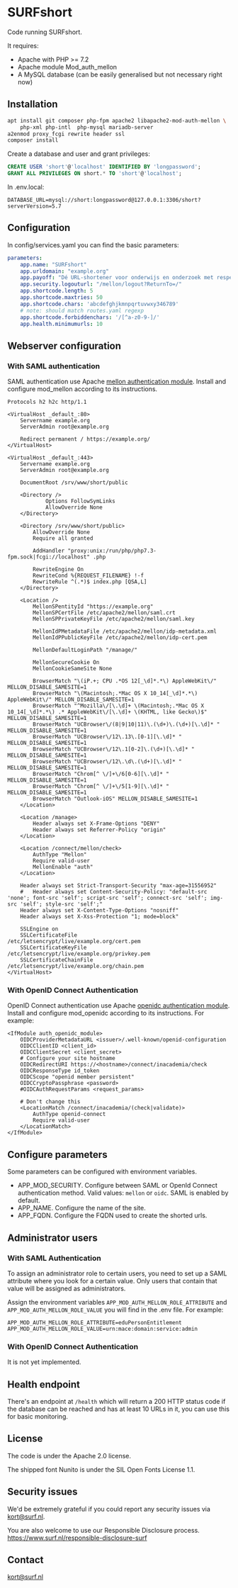 # SURFshort

Code running SURFshort.

It requires:
- Apache with PHP >= 7.2
- Apache module Mod_auth_mellon
- A MySQL database (can be easily generalised but not necessary right now)

## Installation

```bash
apt install git composer php-fpm apache2 libapache2-mod-auth-mellon \
    php-xml php-intl  php-mysql mariadb-server
a2enmod proxy_fcgi rewrite header ssl
composer install
```

Create a database and user and grant privileges:

```sql
CREATE USER 'short'@'localhost' IDENTIFIED BY 'longpassword';
GRANT ALL PRIVILEGES ON short.* TO 'short'@'localhost';
```

In .env.local:
```
DATABASE_URL=mysql://short:longpassword@127.0.0.1:3306/short?serverVersion=5.7
```

## Configuration

In config/services.yaml you can find the basic parameters:

```yaml
parameters:
    app.name: "SURFshort"
    app.urldomain: "example.org"
    app.payoff: "Dé URL-shortener voor onderwijs en onderzoek met respect voor privacy."
    app.security.logouturl: "/mellon/logout?ReturnTo=/"
    app.shortcode.length: 5
    app.shortcode.maxtries: 50
    app.shortcode.chars: 'abcdefghjkmnpqrtuvwxy346789'
    # note: should match routes.yaml regexp
    app.shortcode.forbiddenchars: '/[^a-z0-9-]/'
    app.health.minimumurls: 10
```

## Webserver configuration

### With SAML authentication

SAML authentication use Apache [mellon authentication module](https://github.com/latchset/mod_auth_mellon).
Install and configure mod_mellon according to its instructions.

```apacheconfig
Protocols h2 h2c http/1.1

<VirtualHost _default_:80>
    Servername example.org
    ServerAdmin root@example.org

    Redirect permanent / https://example.org/
</VirtualHost>

<VirtualHost _default_:443>
    Servername example.org
    ServerAdmin root@example.org

    DocumentRoot /srv/www/short/public

    <Directory />
            Options FollowSymLinks
            AllowOverride None
    </Directory>

    <Directory /srv/www/short/public>
        AllowOverride None
        Require all granted

        AddHandler "proxy:unix:/run/php/php7.3-fpm.sock|fcgi://localhost" .php

        RewriteEngine On
        RewriteCond %{REQUEST_FILENAME} !-f
        RewriteRule ^(.*)$ index.php [QSA,L]
    </Directory>

    <Location />
        MellonSPentityId "https://example.org"
        MellonSPCertFile /etc/apache2/mellon/saml.crt
        MellonSPPrivateKeyFile /etc/apache2/mellon/saml.key

        MellonIdPMetadataFile /etc/apache2/mellon/idp-metadata.xml
        MellonIdPPublicKeyFile /etc/apache2/mellon/idp-cert.pem

        MellonDefaultLoginPath "/manage/"

        MellonSecureCookie On
        MellonCookieSameSite None

        BrowserMatch "\(iP.+; CPU .*OS 12[_\d]*.*\) AppleWebKit\/" MELLON_DISABLE_SAMESITE=1
        BrowserMatch "\(Macintosh;.*Mac OS X 10_14[_\d]*.*\) AppleWebKit\/" MELLON_DISABLE_SAMESITE=1
        BrowserMatch "^Mozilla\/[\.\d]+ \(Macintosh;.*Mac OS X 10_14[_\d]*.*\) .* AppleWebKit\/[\.\d]+ \(KHTML, like Gecko\)$" MELLON_DISABLE_SAMESITE=1
        BrowserMatch "UCBrowser\/(8|9|10|11)\.(\d+)\.(\d+)[\.\d]* " MELLON_DISABLE_SAMESITE=1
        BrowserMatch "UCBrowser\/12\.13\.[0-1][\.\d]* " MELLON_DISABLE_SAMESITE=1
        BrowserMatch "UCBrowser\/12\.1[0-2]\.(\d+)[\.\d]* " MELLON_DISABLE_SAMESITE=1
        BrowserMatch "UCBrowser\/12\.\d\.(\d+)[\.\d]* " MELLON_DISABLE_SAMESITE=1
        BrowserMatch "Chrom[^ \/]+\/6[0-6][\.\d]* " MELLON_DISABLE_SAMESITE=1
        BrowserMatch "Chrom[^ \/]+\/5[1-9][\.\d]* " MELLON_DISABLE_SAMESITE=1
        BrowserMatch "Outlook-iOS" MELLON_DISABLE_SAMESITE=1
    </Location>

    <Location /manage>
        Header always set X-Frame-Options "DENY"
        Header always set Referrer-Policy "origin"
    </Location>

    <Location /connect/mellon/check>
        AuthType "Mellon"
        Require valid-user
        MellonEnable "auth"
    </Location>

    Header always set Strict-Transport-Security "max-age=31556952"
    #	Header always set Content-Security-Policy: "default-src 'none'; font-src 'self'; script-src 'self'; connect-src 'self'; img-src 'self'; style-src 'self';"
    Header always set X-Content-Type-Options "nosniff"
    Header always set X-Xss-Protection "1; mode=block"

    SSLEngine on
    SSLCertificateFile         /etc/letsencrypt/live/example.org/cert.pem
    SSLCertificateKeyFile      /etc/letsencrypt/live/example.org/privkey.pem
    SSLCertificateChainFile    /etc/letsencrypt/live/example.org/chain.pem
</VirtualHost>
```

### With OpenID Connect Authentication

OpenID Connect authentication use Apache [openidc authentication module](https://github.com/zmartzone/mod_auth_openidc).
Install and configure mod_openidc according to its instructions. For example:

```apacheconfig
<IfModule auth_openidc_module>
    OIDCProviderMetadataURL <issuer>/.well-known/openid-configuration
    OIDCClientID <client_id>
    OIDCClientSecret <client_secret>
    # Configure your site hostname
    OIDCRedirectURI https://<hostname>/connect/inacademia/check
    OIDCResponseType id_token
    OIDCScope "openid member persistent"
    OIDCCryptoPassphrase <password>
    #OIDCAuthRequestParams <request_params>

    # Don't change this
    <LocationMatch /connect/inacademia/(check|validate)>
        AuthType openid-connect
        Require valid-user
    </LocationMatch>
</IfModule>

```

## Configure parameters

Some parameters can be configured with environment variables.

* APP_MOD_SECURITY. Configure between SAML or OpenId Connect authentication method.
Valid values: `mellon` or `oidc`. SAML is enabled by default.
* APP_NAME. Configure the name of the site.
* APP_FQDN. Configure the FQDN used to create the shorted urls.

## Administrator users

### With SAML Authentication

To assign an administrator role to certain users, you need to set up a SAML attribute
where you look for a certain value. Only users that contain that value will be
assigned as administrators.

Assign the environment variables `APP_MOD_AUTH_MELLON_ROLE_ATTRIBUTE` and
`APP_MOD_AUTH_MELLON_ROLE_VALUE` you will find in the .env file. For example:

    APP_MOD_AUTH_MELLON_ROLE_ATTRIBUTE=eduPersonEntitlement
    APP_MOD_AUTH_MELLON_ROLE_VALUE=urn:mace:domain:service:admin

### With OpenID Connect Authentication

It is not yet implemented.

## Health endpoint

There's an endpoint at `/health` which will return a 200 HTTP status code
if the database can be reached and has at least 10 URLs in it, you can
use this for basic monitoring.

## License

The code is under the Apache 2.0 license.

The shipped font Nunito is under the SIL Open Fonts License 1.1.

## Security issues

We'd be extremely grateful if you could report any security issues via
kort@surf.nl.

You are also welcome to use our Responsible Disclosure process.
https://www.surf.nl/responsible-disclosure-surf

## Contact

kort@surf.nl
